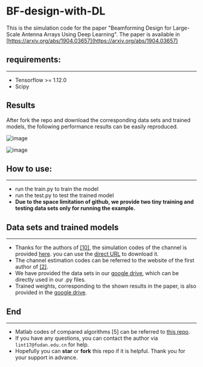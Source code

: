 # BF-design-with-DL
This is the simulation code for the paper "Beamforming Design for Large-Scale Antenna Arrays Using Deep Learning". 
The paper is available in [https://arxiv.org/abs/1904.03657](https://arxiv.org/abs/1904.03657)

## requirements:
***
* Tensorflow >= 1.12.0
* Scipy

## Results
After fork the repo and download the corresponding data sets and trained models, the following performance results can be easily reproduced. 


![image](https://github.com/TianLin0509/BF-design-with-DL/blob/master/PNR.jpg)

![image](https://github.com/TianLin0509/BF-design-with-DL/blob/master/Lest.jpg)

## How to use:
***
* run the train.py to train the model 
* run the test.py to test the trained model
* **Due to the space limitation of github, we provide two tiny training and testing data sets only for running the example.**

## Data sets and trained models
***
* Thanks for the authors of [[10]](http://oa.ee.tsinghua.edu.cn/dailinglong/publications/paper/Reliable%20beamspace%20channel%20estimation%20for%20millimeter-wave%20massive%20MIMO%20systems%20with%20lens%20antenna%20array.pdf), the simulation codes of the channel is provided [here](http://oa.ee.tsinghua.edu.cn/dailinglong/publications/publications.html). you 
can use the [direct URL](http://oa.ee.tsinghua.edu.cn/dailinglong/publications/code/Reliable%20beamspace%20channel%20estimation%20for%20millimeter-wave%20massive%20MIMO%20systems%20with%20lens%20antenna%20array.zip) to download it.
* The channel estimation codes can be referred to the website of the first author of [[2]](https://ieeexplore.ieee.org/document/6847111).
* We have provided the data sets in our [google drive](https://drive.google.com/open?id=1nSk9TftoCMA5iRUqC9GSK5g5a67Q8FRG), which can be directly used in our .py files.
* Trained weights, corresponding to the shown results in the paper, is also provided in the [google drive](https://drive.google.com/open?id=1nSk9TftoCMA5iRUqC9GSK5g5a67Q8FRG).



## End
***
* Matlab codes of compared algorithms [5] can be referred to [this repo](https://github.com/TianLin0509/Hybrid-Beamforming-for-Millimeter-Wave-Systems-Using-the-MMSE-Criterion).
* If you have any questions, you can contact the author via ```lint17@fudan.edu.cn``` for help.
* Hopefully you can **star** or **fork** this repo if it is helpful. Thank you for your support in advance.
